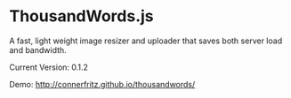 ThousandWords.js
=============

A fast, light weight image resizer and uploader that saves both server load and bandwidth.

Current Version: 0.1.2

Demo: http://connerfritz.github.io/thousandwords/
